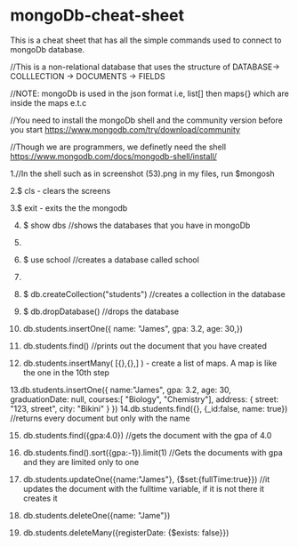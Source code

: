 # mongoDb-cheat-sheet
This is a cheat sheet that has all the simple commands used to connect to mongoDb database. 

//This is a non-relational database that uses the structure of DATABASE-> COLLLECTION -> DOCUMENTS -> FIELDS

//NOTE: mongoDb is used in the json format i.e, list[] then maps{} which are inside the maps e.t.c

//You need to install the mongoDb shell and the community version before you start https://www.mongodb.com/try/download/community

//Though we are programmers, we definetly need the shell https://www.mongodb.com/docs/mongodb-shell/install/

1.//In the shell such as in screenshot (53).png in my files, run $mongosh

2.$ cls - clears the screens

3.$ exit - exits the the mongodb

4. $ show dbs  //shows the databases that you have in mongoDb
5. 
6. $ use school  //creates a database called school
7. 
8. $ db.createCollection("students")  //creates a collection in the database
 
9. $ db.dropDatabase()   //drops the database
 
10. db.students.insertOne({
            name: "James",
            gpa: 3.2,
            age: 30,})
            
11. db.students.find()  //prints out the document that you have created
12. db.students.insertMany( [{},{},] ) - create a list of maps. A map is like the one in the 10th step


13.db.students.insertOne({
                           name:"James",
                           gpa: 3.2,
                           age: 30,
                           graduationDate: null,
                           courses:[ "Biology", "Chemistry"],
                           address: {
                           street: "123, street",
                           city: "Bikini" }
                           })
14.db.students.find({}, {_id:false, name: true}) //returns every document but only with the name

15. db.students.find({gpa:4.0}) //gets the document with the gpa of 4.0 

16. db.students.find().sort({gpa:-1}).limit(1) //Gets the documents with gpa and they are limited only to one

17. db.students.updateOne({name:"James"}, {$set:{fullTime:true}}) //it updates the document with the fulltime variable, if it is not there it creates it
 
18. db.students.deleteOne({name: "Jame"})
 
19. db.students.deleteMany({registerDate: {$exists: false}})
            


